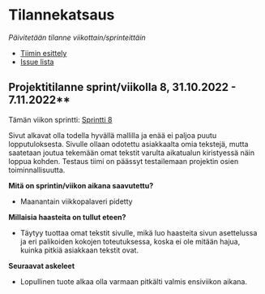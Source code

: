 # Tilannekatsaus


*Päivitetään tilanne viikottain/sprinteittäin*

* [Tiimin esittely](https://ac8393.pages.labranet.jamk.fi/grafiteam-projekti/10-Projektihallinta/esittely/)
* [Issue lista](https://gitlab.labranet.jamk.fi/AC8393/grafiteam-projekti/-/issues)

## Projektitilanne sprint/viikolla 8,  31.10.2022 - 7.11.2022**

Tämän viikon sprintti: [Sprintti 8](https://gitlab.labranet.jamk.fi/AC8393/grafiteam-projekti/-/milestones/10#tab-issues)

Sivut alkavat olla todella hyvällä mallilla ja enää ei paljoa puutu lopputuloksesta. Sivulle ollaan odotettu asiakkaalta omia tekstejä, mutta saatetaan joutua tekemään omat tekstit varulta aikatualun kiristyessä näin loppua kohden. Testaus tiimi on päässyt testailemaan projektin osien toiminnallisuutta.

**Mitä on sprintin/viikon aikana saavutettu?**

- Maanantain viikkopalaveri pidetty


**Millaisia haasteita on tullut eteen?**

- Täytyy tuottaa omat tekstit sivulle, mikä luo haasteita sivun asettelussa ja eri palikoiden kokojen toteutuksessa, koska ei ole mitään hajua, kuinka pitkiä asiakkaan tekstit ovat.

**Seuraavat askeleet**

- Lopullinen tuote alkaa olla varmaan pitkälti valmis ensiviikon aikana.
